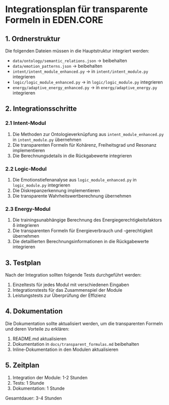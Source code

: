 # Integrationsplan für transparente Formeln in EDEN.CORE

## 1. Ordnerstruktur

Die folgenden Dateien müssen in die Hauptstruktur integriert werden:

- `data/ontology/semantic_relations.json` → beibehalten
- `data/emotion_patterns.json` → beibehalten
- `intent/intent_module_enhanced.py` → in `intent/intent_module.py` integrieren
- `logic/logic_module_enhanced.py` → in `logic/logic_module.py` integrieren
- `energy/adaptive_energy_enhanced.py` → in `energy/adaptive_energy.py` integrieren

## 2. Integrationsschritte

### 2.1 Intent-Modul

1. Die Methoden zur Ontologieverknüpfung aus `intent_module_enhanced.py` in `intent_module.py` übernehmen
2. Die transparenten Formeln für Kohärenz, Freiheitsgrad und Resonanz implementieren
3. Die Berechnungsdetails in die Rückgabewerte integrieren

### 2.2 Logic-Modul

1. Die Emotionstiefenanalyse aus `logic_module_enhanced.py` in `logic_module.py` integrieren
2. Die Diskrepanzerkennung implementieren
3. Die transparente Wahrheitswertberechnung übernehmen

### 2.3 Energy-Modul

1. Die trainingsunabhängige Berechnung des Energiegerechtigkeitsfaktors δ integrieren
2. Die transparenten Formeln für Energieverbrauch und -gerechtigkeit übernehmen
3. Die detaillierten Berechnungsinformationen in die Rückgabewerte integrieren

## 3. Testplan

Nach der Integration sollten folgende Tests durchgeführt werden:

1. Einzeltests für jedes Modul mit verschiedenen Eingaben
2. Integrationstests für das Zusammenspiel der Module
3. Leistungstests zur Überprüfung der Effizienz

## 4. Dokumentation

Die Dokumentation sollte aktualisiert werden, um die transparenten Formeln und deren Vorteile zu erklären:

1. README.md aktualisieren
2. Dokumentation in `docs/transparent_formulas.md` beibehalten
3. Inline-Dokumentation in den Modulen aktualisieren

## 5. Zeitplan

1. Integration der Module: 1-2 Stunden
2. Tests: 1 Stunde
3. Dokumentation: 1 Stunde

Gesamtdauer: 3-4 Stunden
